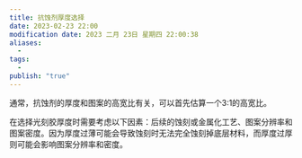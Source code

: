 ```yaml
---
title: 抗蚀剂厚度选择
date: 2023-02-23 22:00
modification date: 2023 二月 23日 星期四 22:00:38
aliases:
  - 
tags:
  - 
publish: "true"
---
```


通常，抗蚀剂的厚度和图案的高宽比有关，可以首先估算一个3:1的高宽比。

在选择光刻胶厚度时需要考虑以下因素：后续的蚀刻或金属化工艺、图案分辨率和图案密度。因为厚度过薄可能会导致蚀刻时无法完全蚀刻掉底层材料，而厚度过厚则可能会影响图案分辨率和密度。